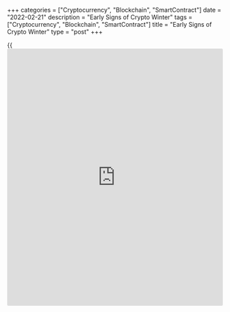 +++
categories = ["Cryptocurrency", "Blockchain", "SmartContract"]
date = "2022-02-21"
description = "Early Signs of Crypto Winter"
tags = ["Cryptocurrency", "Blockchain", "SmartContract"]
title = "Early Signs of Crypto Winter"
type = "post"
+++

{{<iframe id="large-banner" src="https://www.bounty.group/#slide=8.0" width="100%" height="600" scrolling="no" style="border: 0px solid rgb(216, 221, 230); border-radius: 3px;">}}

Last week, BTC repeated the dynamics of the first ten days of February.
The rate strengthened on Monday-Tuesday, and on Wednesday, it exceeded
the level of $44,800. Then on Thursday, the price began to fall sharply
in unison with stock indices. The decrease in risky assets was caused by
the growing tension around Ukraine, where the situation is becoming
tenser.

![Early Signs of Crypto Winter][1]

On Friday, Bitcoin continued to fall, briefly dropping below the round
level of $40,000. This mark was broken on Sunday, and BTC tested the
next support level at $38,000. The situation is aggravated by the
increase in cryptocurrency sales by miners. As a result, the bears may
try to push the price to $36,000 and even $33,000.

We must say that [bitcoin](https://www.letsplayfx.com/blog/forex-for-bitcoin/) has lost all the growth of February over the
past week. In addition to the upcoming Fed rate hike, BTC has been hit
by growing geopolitical risks.

![Early Signs of Crypto Winter][2]

In addition to this, the founder of Ethereum, Vitalik Buterin, noted
that he sees early signs of the onset of crypto winter. This spurred
crypto sales among retail [investor](https://www.fintechee.com/tutorial-for-forex-trading/investor-mode/)s over the weekend. However, ETHUSD is
up 5.3% on Monday, recouping Sunday’s decline and continuing to struggle
to close the third month in the red.

Overall, Bitcoin was down 9.2% over the past week, ending it at around
$38,300. Ethereum lost 9.7%, other leading altcoins from the top ten
also sank: from 3.3% (Avalanche) to 11% (Cardano).

The total capitalization of the crypto market fell by 7% in a week, to
$1.82 trillion. The Bitcoin dominance index fell 0.7% to 40%, due to
less weakening of altcoins. The Bitcoin Fear and Greed Index lost
another 2 points to 25 on Monday, returning to the extreme fear
territory.

_Source:[FXPro][3]_

   1. /files/downloads/f/a/6/fa63c275f958d5a0d08eb96ff0aa0104_8078c44502f185e12700a8ab97d6b1f0.png
   2. /files/downloads/c/1/c/c1c8845ace68090be00888e345959e86_d16dfb58946c47e2aabf63f446888e48.png
   3. /geturl/index/91c82764b567ef9e52ea85aaf93f35ebc91b7fe7/